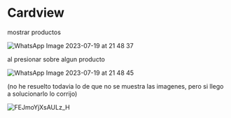 # Cardview


mostrar productos 

![WhatsApp Image 2023-07-19 at 21 48 37](https://github.com/cumaki1234/Cardview/assets/129130678/7a06b6a2-fb3c-47a1-bdc1-2a1868aad1db)

al presionar sobre algun producto

![WhatsApp Image 2023-07-19 at 21 48 45](https://github.com/cumaki1234/Cardview/assets/129130678/3913c3a0-a595-4414-a979-c14b4d91d5c0)


(no he resuelto todavia lo de que no se muestra las imagenes, pero si llego a solucionarlo lo corrijo)

![FEJmoYjXsAULz_H](https://github.com/cumaki1234/Cardview/assets/129130678/029688b1-01f2-41c8-8475-f7ddf198bdac)
